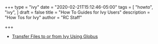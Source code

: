 +++
type = "ivy"
date = "2020-02-21T15:12:46-05:00"
tags = [
  "howto",
  "ivy",
]
draft = false
title = "How To Guides for Ivy Users"
description = "How Tos for Ivy"
author = "RC Staff"

+++

* [Transfer Files to or from Ivy Using Globus](/userinfo/howtos/ivy/secure-globus-transfer)
